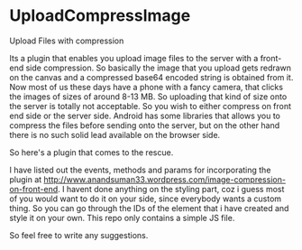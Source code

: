 # UploadCompressImage
Upload Files with compression

Its a plugin that enables you upload image files to the server with a front-end side compression. So basically the image that you upload gets redrawn on the canvas and a compressed base64 encoded string is obtained from it. Now most of us these days have a phone with a fancy camera, that clicks the images of sizes of around 8-13 MB. So uploading that kind of size onto the server is totally not acceptable. So you wish to either compress on front end side or the server side. Android has some libraries that allows you to compress the files before sending onto the server, but on the other hand there is no such solid lead available on the browser side. 

So here's a plugin that comes to the rescue.

I have listed out the events, methods and params for incorporating the plugin at http://www.anandsuman33.wordpress.com/image-compression-on-front-end. I havent done anything on the styling part, coz i guess most of you would want to do it on your side, since everybody wants a custom thing. So you can go through the IDs of the element that i have created and style it on your own. This repo only contains a simple JS file.

So feel free to write any suggestions.


